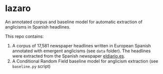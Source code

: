 # lazaro
An annotated corpus and baseline model for automatic extraction of anglicisms in Spanish headlines. 

This repo contains:
1. A corpus of 17,581 newspaper headlines written in European Spanish annotated with emergent anglicisms (see ```data``` folder). The headlines were extracted from the Spanish newspaper [eldiario.es](https://www.eldiario.es/).
2. A Conditional Random Field baseline model for anglicism extraction (see ```baseline.py``` script)
